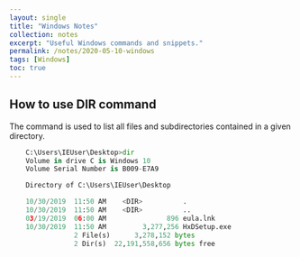 ```yaml
---
layout: single
title: "Windows Notes"
collection: notes
excerpt: "Useful Windows commands and snippets."
permalink: /notes/2020-05-10-windows
tags: [Windows]
toc: true
---
```


## How to use DIR command 
The command is used to list all files and subdirectories contained in a given directory.

```python
    C:\Users\IEUser\Desktop>dir
    Volume in drive C is Windows 10
    Volume Serial Number is B009-E7A9

    Directory of C:\Users\IEUser\Desktop

    10/30/2019  11:50 AM    <DIR>          .
    10/30/2019  11:50 AM    <DIR>          ..
    03/19/2019  06:00 AM               896 eula.lnk
    10/30/2019  11:50 AM         3,277,256 HxDSetup.exe
                2 File(s)      3,278,152 bytes
                2 Dir(s)  22,191,558,656 bytes free
```